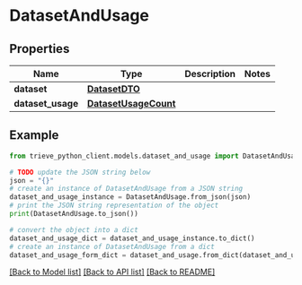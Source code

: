 # DatasetAndUsage


## Properties

Name | Type | Description | Notes
------------ | ------------- | ------------- | -------------
**dataset** | [**DatasetDTO**](DatasetDTO.md) |  | 
**dataset_usage** | [**DatasetUsageCount**](DatasetUsageCount.md) |  | 

## Example

```python
from trieve_python_client.models.dataset_and_usage import DatasetAndUsage

# TODO update the JSON string below
json = "{}"
# create an instance of DatasetAndUsage from a JSON string
dataset_and_usage_instance = DatasetAndUsage.from_json(json)
# print the JSON string representation of the object
print(DatasetAndUsage.to_json())

# convert the object into a dict
dataset_and_usage_dict = dataset_and_usage_instance.to_dict()
# create an instance of DatasetAndUsage from a dict
dataset_and_usage_form_dict = dataset_and_usage.from_dict(dataset_and_usage_dict)
```
[[Back to Model list]](../README.md#documentation-for-models) [[Back to API list]](../README.md#documentation-for-api-endpoints) [[Back to README]](../README.md)


